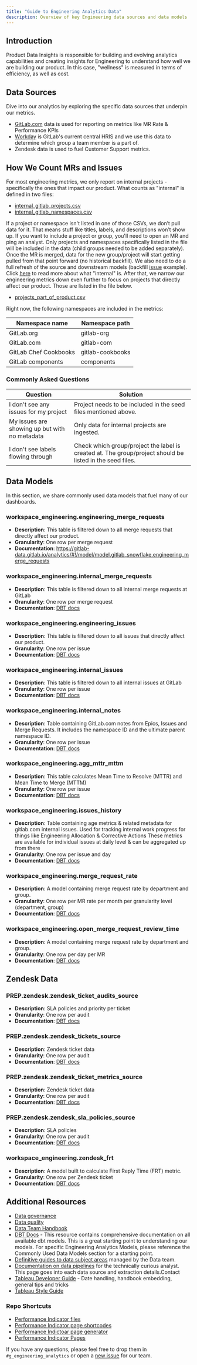 ```yaml
---
title: "Guide to Engineering Analytics Data"
description: Overview of key Engineering data sources and data models
---
```


## Introduction

Product Data Insights is responsible for building and evolving analytics capabilities and creating insights for Engineering to understand how well we are building our product. In this case, "wellness" is measured in terms of efficiency, as well as cost.

## Data Sources

Dive into our analytics by exploring the specific data sources that underpin our metrics.

- [GitLab.com](https://internal.gitlab.com/handbook/enterprise-data/platform/pipelines/saas-gitlab-com/) data is used for reporting on metrics like MR Rate & Performance KPIs
- [Workday](Workday) is GitLab's current central HRIS and we use this data to determine which group a team member is a part of.
- Zendesk data is used to fuel Customer Support metrics.

## How We Count MRs and Issues

For most engineering metrics, we only report on internal projects - specifically the ones that impact our product. What counts as "internal" is defined in two files:

- [internal_gitlab_projects.csv](https://gitlab.com/gitlab-data/analytics/-/blob/master/transform/snowflake-dbt/seeds/seed_data/internal_gitlab_projects.csv)
- [internal_gitlab_namespaces.csv](https://gitlab.com/gitlab-data/analytics/-/blob/master/transform/snowflake-dbt/seeds/seed_data/internal_gitlab_namespaces.csv)

If a project or namespace isn't listed in one of those CSVs, we don’t pull data for it. That means stuff like titles, labels, and descriptions won’t show up. If you want to include a project or group, you'll need to open an MR and ping an analyst. Only projects and namespaces specifically listed in the file will be included in the data (child groups needed to be added separately). Once the MR is merged, data for the new group/project will start getting pulled from that point forward (no historical backfill). We also need to do a full refresh of the source and downstream models (backfill [issue](https://gitlab.com/gitlab-data/analytics/-/issues/22244) example). Click [here](https://internal.gitlab.com/handbook/enterprise-data/platform/pipelines/#internal-only-filtering) to read more about what "internal" is. After that, we narrow our engineering metrics down even further to focus on projects that directly affect our product. Those are listed in the file below.

- [projects_part_of_product.csv](https://gitlab.com/gitlab-data/analytics/-/blob/master/transform/snowflake-dbt/seeds/seed_engineering/projects_part_of_product.csv)

Right now, the following namespaces are included in the metrics:

| Namespace name | Namespace path |
|-----------------|-----------------|
| GitLab.org | gitlab-org |
| GitLab.com | gitlab-com |
| GitLab Chef Cookbooks | gitlab-cookbooks |
| GitLab components | components |

### Commonly Asked Questions

| Question        | Solution        |
|-----------------|-----------------|
| I don't see any issues for my project    | Project needs to be included in the seed files mentioned above.    |
| My issues are showing up but with no metadata    | Only data for internal projects are ingested.   |
| I don't see labels flowing through    | Check which group/project the label is created at. The group/project should be listed in the seed files.    |

## Data Models

In this section, we share commonly used data models that fuel many of our dashboards.

### workspace_engineering.engineering_merge_requests

- **Description**: This table is filtered down to all merge requests that directly affect our product.
- **Granularity**: One row per merge request
- **Documentation**: https://gitlab-data.gitlab.io/analytics/#!/model/model.gitlab_snowflake.engineering_merge_requests

### workspace_engineering.internal_merge_requests

- **Description**: This table is filtered down to all internal merge requests at GitLab
- **Granularity**: One row per merge request
- **Documentation**: [DBT docs](https://gitlab-data.gitlab.io/analytics/#!/model/model.gitlab_snowflake.internal_merge_requests)

### workspace_engineering.engineering_issues

- **Description**: This table is filtered down to all issues that directly affect our product.
- **Granularity**: One row per issue
- **Documentation**: [DBT docs](https://gitlab-data.gitlab.io/analytics/#!/model/model.gitlab_snowflake.engineering_issues)

### workspace_engineering.internal_issues

- **Description**: This table is filtered down to all internal issues at GitLab
- **Granularity**: One row per issue
- **Documentation**: [DBT docs](https://gitlab-data.gitlab.io/analytics/#!/model/model.gitlab_snowflake.internal_issues)

### workspace_engineering.internal_notes

- **Description**: Table containing GitLab.com notes from Epics, Issues and Merge Requests. It includes the namespace ID and the ultimate parent namespace ID.
- **Granularity**: One row per issue
- **Documentation**: [DBT docs](https://gitlab-data.gitlab.io/analytics/#!/model/model.gitlab_snowflake.internal_notes)

### workspace_engineering.agg_mttr_mttm

- **Description**: This table calculates Mean Time to Resolve (MTTR) and Mean Time to Merge (MTTM)
- **Granularity**: One row per issue
- **Documentation**: [DBT docs](https://gitlab-data.gitlab.io/analytics/#!/model/model.gitlab_snowflake.agg_mttr_mttm)

### workspace_engineering.issues_history

- **Description**: Table containing age metrics & related metadata for gitlab.com internal issues. Used for tracking internal work progress for things like Engineering Allocation & Corrective Actions These metrics are available for individual issues at daily level & can be aggregated up from there
- **Granularity**: One row per issue and day
- **Documentation**: [DBT docs](https://gitlab-data.gitlab.io/analytics/#!/model/model.gitlab_snowflake.issues_history)

### workspace_engineering.merge_request_rate

- **Description**: A model containing merge request rate by department and group.
- **Granularity**: One row per MR rate per month per granularity level (department, group)
- **Documentation**: [DBT docs](https://gitlab-data.gitlab.io/analytics/#!/model/model.gitlab_snowflake.issues_history)

### workspace_engineering.open_merge_request_review_time

- **Description**: A model containing merge request rate by department and group.
- **Granularity**: One row per day per MR
- **Documentation**: [DBT docs](https://gitlab-data.gitlab.io/analytics/#!/model/model.gitlab_snowflake.open_merge_request_review_time)

## Zendesk Data

### PREP.zendesk.zendesk_ticket_audits_source

- **Description**: SLA policies and priority per ticket
- **Granularity**: One row per audit
- **Documentation**: [DBT docs](https://gitlab-data.gitlab.io/analytics/#!/model/model.gitlab_snowflake.zendesk_ticket_audits_source)

### PREP.zendesk.zendesk_tickets_source

- **Description**: Zendesk ticket data
- **Granularity**: One row per audit
- **Documentation**: [DBT docs](https://gitlab-data.gitlab.io/analytics/#!/model/model.gitlab_snowflake.zendesk_tickets_source)

### PREP.zendesk.zendesk_ticket_metrics_source

- **Description**: Zendesk ticket data
- **Granularity**: One row per audit
- **Documentation**: [DBT docs](https://gitlab-data.gitlab.io/analytics/#!/model/model.gitlab_snowflake.zendesk_ticket_metrics_source)

### PREP.zendesk.zendesk_sla_policies_source

- **Description**: SLA policies
- **Granularity**: One row per audit
- **Documentation**: [DBT docs](https://gitlab-data.gitlab.io/analytics/#!/model/model.gitlab_snowflake.zendesk_sla_policies_source)

### workspace_engineering.zendesk_frt

- **Description**: A model built to calculate First Reply Time (FRT) metric.
- **Granularity**: One row per Zendesk ticket
- **Documentation**: [DBT docs](https://gitlab-data.gitlab.io/analytics/#!/model/model.gitlab_snowflake.zendesk_frt)

## Additional Resources

- [Data governance](/handbook/sales/field-operations/data-intelligence/data-governance/)
- [Data quality](/handbook/enterprise-data/data-governance/data-quality/)
- [Data Team Handbook](/handbook/enterprise-data/)
- [DBT Docs](https://dbt.gitlabdata.com/#!/overview) - This resource contains comprehensive documentation on all available dbt models. This is a great starting point to understanding our models. For specific Engineering Analytics Models, please reference the Commonly Used Data Models section for a starting point.
- [Definitive guides to data subject areas](/handbook/enterprise-data/data-governance/data-catalog) managed by the Data team.
- [Documentation on data pipelines](/handbook/enterprise-data/platform/pipelines/) for the technically curious analyst. This page goes into each data source and extraction details.Contact
- [Tableau Developer Guide](/handbook/enterprise-data/platform/tableau/tableau-developer-guide/) - Date handling, handbook embedding, general tips and tricks
- [Tableau Style Guide](/handbook/enterprise-data/platform/tableau/tableau-developer-guide/tableau-style-guide/)

### Repo Shortcuts

- [Performance Indicator files](https://gitlab.com/gitlab-com/www-gitlab-com/-/tree/master/data/performance_indicators?ref_type=heads)
- [Performance Indicator page shortcodes](https://gitlab.com/gitlab-com/content-sites/handbook/-/tree/main/layouts/partials/performance-indicators)
- [Performance Indictoar page generator](https://gitlab.com/gitlab-com/content-sites/handbook/-/blob/main/layouts/shortcodes/performance-indicators.md?ref_type=heads&plain=1)
- [Performance Indicator Pages](https://gitlab.com/gitlab-com/www-gitlab-com/-/tree/master/data/performance_indicators?ref_type=heads )

If you have any questions, please feel free to drop them in `#g_engineering_analytics` or open a [new issue](https://gitlab.com/gitlab-org/quality/engineering-analytics/team-tasks/-/issues/new) for our team.
